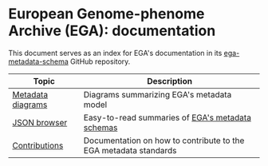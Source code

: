 # European Genome-phenome Archive (EGA): documentation
This document serves as an index for EGA's documentation in its [ega-metadata-schema](https://github.com/EbiEga/ega-metadata-schema) GitHub repository.

| Topic 	|   Description 	|
|-------	|   ------      	|
| [Metadata diagrams](./metadata_model/) 	|   Diagrams summarizing EGA's metadata model 	|
| [JSON browser](./json_browser/) 	|   Easy-to-read summaries of [EGA's metadata schemas](../schemas/) 	|
| [Contributions](./contributing.md) 	|   Documentation on how to contribute to the EGA metadata standards 	|